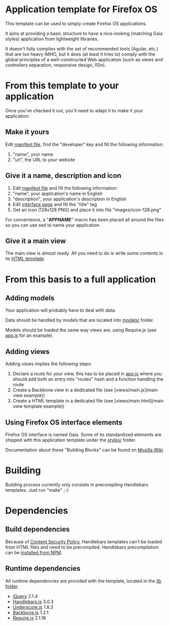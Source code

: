 # Application template for Firefox OS

This template can be used to simply create Firefox OS applications.

It aims at providing a basic structure to have a nice-looking (matching Gaia styles) application from lightweight libraries.

It doesn't fully complies with the set of recommended tools (Agular, etc.) that are too heavy IMHO, but it does (at least it tries to) comply with the global principles of a well-constructed Web application (such as views and controllers separation, responsive design, l10n).

# From this template to your application

Once you've checked it out, you'll need to adapt it to make it your application.

## Make it yours

Edit [manifest file](manifest.webapp), find the "developer" key and fill the following information:
1. "name", your name
2. "url", the URL to your website

## Give it a name, description and icon

1. Edit [manifest file](manifest.webapp) and fill the following information:
  1. "name", your application's name in English
  2. "description", your application's description in English
2. Edit [interface page](index.html) and fill the "title" tag
3. Get an icon (128x128 PNG) and place it into file "images/icon-128.png"

For convenience, a "__APPNAME__" macro has been placed all around the files so you can use sed to name your application.

## Give it a main view

The main view is almost ready. All you need to do is write some contents in its [HTML template](views/main.html).

# From this basis to a full application

## Adding models

Your application will probably have to deal with data.

Data should be handled by models that are located into [models/](models/) folder.

Models should be loaded the same way views are, using Require.js (see [app.js](app.js) for an example).

## Adding views

Adding views implies the following steps:

1. Declare a route for your view, this has to be placed in [app.js](app.js) where you should add both an entry into "routes" hash and a function handling the route
2. Create a Backbone view in a dedicated file (see [views/main.js](main view example))
3. Create a HTML template in a dedicated file (see [views/main.html](main view template example))

## Using Firefox OS interface elements

Firefox OS interface is named Gaia. Some of its standardized elements are shipped with this application template under the [styles/](styles/) folder.

Documentation about these "Building Blocks" can be found on [Mozilla Wiki](https://developer.mozilla.org/en-US/Apps/Design/Firefox_OS_building_blocks#Firefox_OS_Building_Blocks).

# Building

Building process currently only consists in precompiling Handlebars templates. Just run "make" ;-)

# Dependencies

## Build dependencies

Because of [Content Security Policy](https://developer.mozilla.org/en-US/docs/Web/Security/CSP), Handlebars templates can't be loaded from HTML files and need to be precompiled.
Handlebars precompilation can be [installed from NPM](http://handlebarsjs.com/precompilation.html).

## Runtime dependencies

All runtime dependencies are provided with the template, located in the [lib folder](lib).

* [jQuery](https://jquery.com/) 2.1.4
* [Handlebars.js](http://handlebarsjs.com/) 3.0.3
* [Underscore.js](http://underscorejs.org/) 1.8.3
* [Backbone.js](http://backbonejs.org/) 1.2.1
* [Require.js](http://requirejs.org/) 2.1.18
